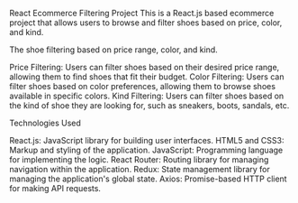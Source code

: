 React Ecommerce Filtering Project
This is a React.js based ecommerce project that allows users to browse and filter shoes based on price, color, and kind.

The shoe filtering based on price range, color, and kind.

Price Filtering: Users can filter shoes based on their desired price range, allowing them to find shoes that fit their budget.
Color Filtering: Users can filter shoes based on color preferences, allowing them to browse shoes available in specific colors.
Kind Filtering: Users can filter shoes based on the kind of shoe they are looking for, such as sneakers, boots, sandals, etc.



Technologies Used

React.js: JavaScript library for building user interfaces.
HTML5 and CSS3: Markup and styling of the application.
JavaScript: Programming language for implementing the logic.
React Router: Routing library for managing navigation within the application.
Redux: State management library for managing the application's global state.
Axios: Promise-based HTTP client for making API requests.
